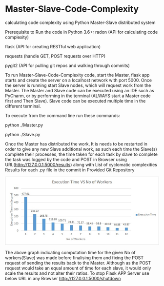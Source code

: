 ﻿# Master-Slave-Code-Complexity

calculating code complexity using Python Master-Slave distributed system 

Prerequisite to Run the code in Python 3.6+:
radon (API for calculating code complexity)

flask (API for creating RESTful web application)

requests (handle GET, POST requests over HTTP)

pygit2 (API for pulling git repos and walking through commits)

To run Master-Slave-Code-Complexity code, start the Master, flask app starts and create the server on a localhost network with port 5000. Once the server is running start Slave nodes, which will request work from the Master. The Master and Slave code can be executed using an IDE such as PyCharm, or by performing in the terminal (ALWAYS start a Master code first and Then Slave). Slave code can be executed multiple time in the different terminal.

To execute from the command line run these commands:

python ./Master.py

python ./Slave.py

Once the Master has distributed the work, It is needs to be restarted in order to give any new Slave additional work, as such each time the Slave(s) complete their processes, the time taken for each task by slave to complete the task was logged by the code and POST in Browser using URL(http://127.0.0.1:5000/results) along with List of cyclomatic complexities Results
for each .py file in the commit in Provided Git Repository

![alt text](https://github.com/AjayKumar4/Master-Slave-Code-Complexity/blob/master/execution_graph.png)

The above graph indicating computation time for the given No of workers(Slave) was made before finalising them and fixing the POST request of sending the results back to the Master. Although as the POST request would take an equal amount of time for each slave, it would only scale the results and not alter their ratios.
To stop Flask APP Server use below URL in any Browser
http://127.0.0.1:5000/shutdown

